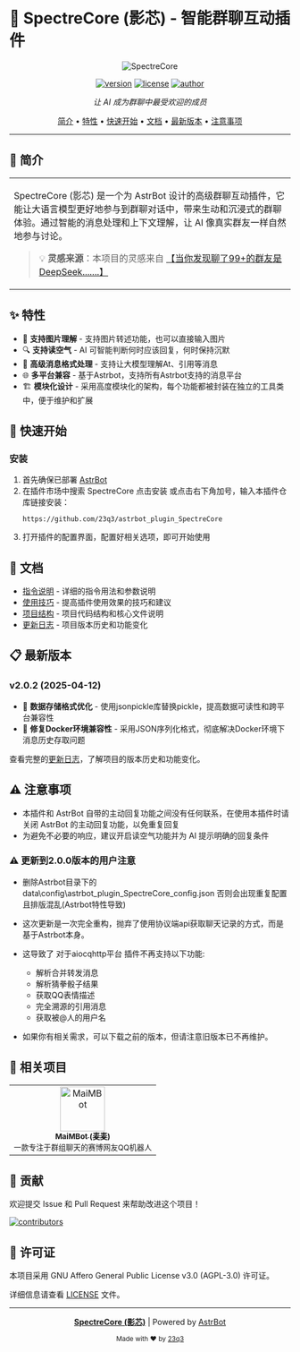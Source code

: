 # 🌟 SpectreCore (影芯) - 智能群聊互动插件

<div align="center">

![SpectreCore](https://avatars.githubusercontent.com/u/129108081?s=48&v=4)

[![version](https://img.shields.io/badge/version-v2.1.0-blue.svg?style=flat-square)](https://github.com/23q3/astrbot_plugin_SpectreCore)
[![license](https://img.shields.io/badge/license-AGPL--3.0-green.svg?style=flat-square)](LICENSE)
[![author](https://img.shields.io/badge/author-23q3-orange.svg?style=flat-square)](https://github.com/23q3)

*让 AI 成为群聊中最受欢迎的成员*

</div>

<p align="center">
  <a href="#-简介">简介</a> •
  <a href="#-特性">特性</a> •
  <a href="#-快速开始">快速开始</a> •
  <a href="#-文档">文档</a> •
  <a href="#-最新版本">最新版本</a> •
  <a href="#-注意事项">注意事项</a>
</p>

---

## 📝 简介

<table>
<tr>
<td>

SpectreCore (影芯) 是一个为 AstrBot 设计的高级群聊互动插件，它能让大语言模型更好地参与到群聊对话中，带来生动和沉浸式的群聊体验。通过智能的消息处理和上下文理解，让 AI 像真实群友一样自然地参与讨论。

> 💡 **灵感来源**：本项目的灵感来自 [【当你发现聊了99+的群友是DeepSeek.......】](https://www.bilibili.com/video/BV1amAneGE3P)

</td>
</tr>
</table>

## ✨ 特性

- 📸 **支持图片理解** - 支持图片转述功能，也可以直接输入图片
- 🔍 **支持读空气** - AI 可智能判断何时应该回复，何时保持沉默
- 📨 **高级消息格式处理** - 支持让大模型理解At、引用等消息
- 🌐 **多平台兼容** - 基于Astrbot，支持所有Astrbot支持的消息平台
- 🏗️ **模块化设计** - 采用高度模块化的架构，每个功能都被封装在独立的工具类中，便于维护和扩展

## 🚀 快速开始

### 安装

1. 首先确保已部署 [AstrBot](https://github.com/Soulter/AstrBot)
2. 在插件市场中搜索 SpectreCore 点击安装
   或点击右下角加号，输入本插件仓库链接安装：
   ```
   https://github.com/23q3/astrbot_plugin_SpectreCore
   ```
3. 打开插件的配置界面，配置好相关选项，即可开始使用

## 📖 文档

- [指令说明](./docs/commands.md) - 详细的指令用法和参数说明
- [使用技巧](./docs/tips.md) - 提高插件使用效果的技巧和建议
- [项目结构](./docs/structure.md) - 项目代码结构和核心文件说明
- [更新日志](./CHANGELOG.md) - 项目版本历史和功能变化

## 📋 最新版本

### v2.0.2 (2025-04-12)
- 🔄 **数据存储格式优化** - 使用jsonpickle库替换pickle，提高数据可读性和跨平台兼容性
- 🐛 **修复Docker环境兼容性** - 采用JSON序列化格式，彻底解决Docker环境下消息历史存取问题

查看完整的[更新日志](./CHANGELOG.md)，了解项目的版本历史和功能变化。

## ⚠️ 注意事项

- 本插件和 AstrBot 自带的主动回复功能之间没有任何联系，在使用本插件时请关闭 AstrBot 的主动回复功能，以免重复回复
- 为避免不必要的响应，建议开启读空气功能并为 AI 提示明确的回复条件

### ⚠️ 更新到2.0.0版本的用户注意

- 删除Astrbot目录下的 data\config\astrbot_plugin_SpectreCore_config.json 否则会出现重复配置 且排版混乱(Astrbot特性导致) 
- 这次更新是一次完全重构，抛弃了使用协议端api获取聊天记录的方式，而是基于Astrbot本身。

- 这导致了 对于aiocqhttp平台 插件不再支持以下功能:
  - 解析合并转发消息
  - 解析猜拳骰子结果
  - 获取QQ表情描述
  - 完全溯源的引用消息
  - 获取被@人的用户名

- 如果你有相关需求，可以下载之前的版本，但请注意旧版本已不再维护。

## 🔗 相关项目

<div align="center">
<table>
<tr>
<td align="center">
<a href="https://github.com/SengokuCola/MaiMBot">
<img src="https://avatars.githubusercontent.com/u/25811392?s=48&v=4" width="80" alt="MaiMBot"><br>
<sub><b>MaiMBot (麦麦)</b></sub>
</a><br>
<sub>一款专注于群组聊天的赛博网友QQ机器人</sub>
</td>
</tr>
</table>
</div>

## 🤝 贡献

欢迎提交 Issue 和 Pull Request 来帮助改进这个项目！

[![contributors](https://contrib.rocks/image?repo=23q3/astrbot_plugin_SpectreCore)](https://github.com/23q3/astrbot_plugin_SpectreCore/graphs/contributors)

## 📄 许可证

本项目采用 GNU Affero General Public License v3.0 (AGPL-3.0) 许可证。

详细信息请查看 [LICENSE](LICENSE) 文件。

---

<div align="center">

**[SpectreCore (影芯)](https://github.com/23q3/astrbot_plugin_SpectreCore)** | Powered by [AstrBot](https://github.com/Soulter/AstrBot)

<sub>Made with ❤️ by [23q3](https://github.com/23q3)</sub>

</div>

